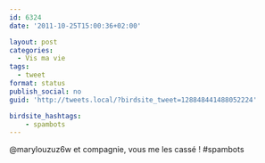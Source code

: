 ```yaml
---
id: 6324
date: '2011-10-25T15:00:36+02:00'

layout: post
categories:
  - Vis ma vie
tags:
  - tweet
format: status
publish_social: no
guid: 'http://tweets.local/?birdsite_tweet=128848441488052224'

birdsite_hashtags:
    - spambots
---
```


@marylouzuz6w et compagnie, vous me les cassé ! #spambots